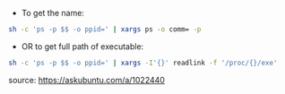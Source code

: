 - To get the name:
```bash
sh -c 'ps -p $$ -o ppid=' | xargs ps -o comm= -p
```
- OR to get full path of executable:
```bash
sh -c 'ps -p $$ -o ppid=' | xargs -I'{}' readlink -f '/proc/{}/exe'
```
source: https://askubuntu.com/a/1022440
